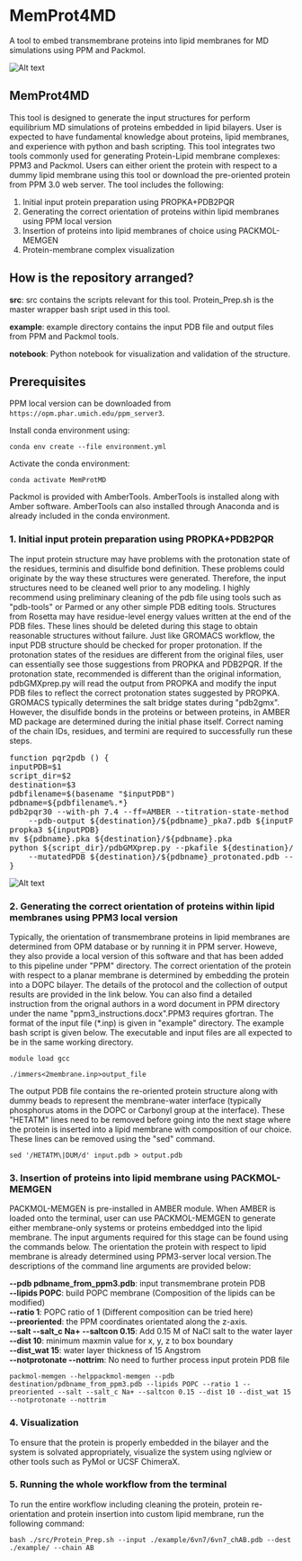 # MemProt4MD

A tool to embed transmembrane proteins into lipid membranes for MD simulations using PPM and Packmol.

![Alt text](./example/6vn7/6vn7_packmol_output.png)

## MemProt4MD
This tool is designed to generate the input structures for perform equilibrium MD simulations of proteins embedded in lipid bilayers. User is expected to have fundamental knowledge about proteins, lipid membranes, and experience with python and bash scripting. This tool integrates two tools commonly used for generating Protein-Lipid membrane complexes: PPM3 and Packmol. Users can either orient the protein with respect to a dummy lipid membrane using this tool or download the pre-oriented protein from PPM 3.0 web server. The tool includes the following:

1. Initial input protein preparation using PROPKA+PDB2PQR  
2. Generating the correct orientation of proteins within lipid membranes using PPM local version  
3. Insertion of proteins into lipid membranes of choice using PACKMOL-MEMGEN  
4. Protein-membrane complex visualization   

## How is the repository arranged?

**src**: src contains the scripts relevant for this tool. Protein_Prep.sh is the master wrapper bash sript used in this tool.

**example**: example directory contains the input PDB file and output files from PPM and Packmol tools.

**notebook**: Python notebook for visualization and validation of the structure.

## Prerequisites

PPM local version can be downloaded from `https://opm.phar.umich.edu/ppm_server3`. 

Install conda environment using:  

`conda env create --file environment.yml`

Activate the conda environment:  

`conda activate MemProtMD`

Packmol is provided with AmberTools. AmberTools is installed along with Amber software. AmberTools can also installed through Anaconda and is already included in the conda environment.

### 1. Initial input protein preparation using PROPKA+PDB2PQR
The input protein structure may have problems with the protonation state of the residues, terminis and disulfide bond definition. These problems could originate by the way these structures were generated. Therefore, the input structures need to be cleaned well prior to any modeling. I highly recommend using preliminary cleaning of the pdb file using tools such as "pdb-tools" or Parmed or any other simple PDB editing tools. Structures from Rosetta may have residue-level energy values written at the end of the PDB files. These lines should be deleted during this stage to obtain reasonable structures without failure. Just like GROMACS workflow, the input PDB structure should be checked for proper protonation. If the protonation states of the residues are different from the original files, user can essentially see those suggestions from PROPKA and PDB2PQR. If the protonation state, recommended is different than the original information, pdbGMXprep.py will read the output from PROPKA and modify the input PDB files to reflect the correct protonation states suggested by PROPKA. GROMACS typically determines the salt bridge states during "pdb2gmx". However, the disulfide bonds in the proteins or between proteins, in AMBER MD package are determined during the initial phase itself. Correct naming of the chain IDs, residues, and termini are required to successfully run these steps.  

<pre>
function pqr2pdb () {
inputPDB=$1
script_dir=$2
destination=$3
pdbfilename=$(basename "$inputPDB")  
pdbname=${pdbfilename%.*}
pdb2pqr30 --with-ph 7.4 --ff=AMBER --titration-state-method propka --ffout=AMBER \ 
    --pdb-output ${destination}/${pdbname}_pka7.pdb ${inputPDB} ${destination}/${pdbname}_pka7.pqr
propka3 ${inputPDB}
mv ${pdbname}.pka ${destination}/${pdbname}.pka
python ${script_dir}/pdbGMXprep.py --pkafile ${destination}/${pdbname}.pka --pH 7.4 \
    --mutatedPDB ${destination}/${pdbname}_protonated.pdb --pdb ${destination}/${pdbname}_pka7.pdb
}  
</pre>

![Alt text](./example/6vn7/6vn7_ppm_output.png)

### 2. Generating the correct orientation of proteins within lipid membranes using PPM3 local version
Typically, the orientation of transmembrane proteins in lipid membranes are determined from OPM database or by running it in PPM server. Howeve, they also provide a local version of this software and that has been added to this pipeline under "PPM" directory. The correct orientation of the protein with respect to a planar membrane is determined by embedding the protein into a DOPC bilayer. The details of the protocol and the collection of output results are provided in the link below. You can also find a detailed instruction from the orignal authors in a word document in PPM directory under the name "ppm3_instructions.docx".PPM3 requires gfortran. The format of the input file (*.inp) is given in "example" directory. The example bash script is given below. The executable and input files are all expected to be in the same working directory.

`module load gcc`

`./immers<2membrane.inp>output_file` 

The output PDB file contains the re-oriented protein structure along with dummy beads to represent the membrane-water interface (typically phosphorus atoms in the DOPC or Carbonyl group at the interface). These "HETATM" lines need to be removed before going into the next stage where the protein is inserted into a lipid membrane with composition of our choice. These lines can be removed using the "sed" command.

`sed '/HETATM\|DUM/d' input.pdb > output.pdb`

### 3. Insertion of proteins into lipid membrane using PACKMOL-MEMGEN
PACKMOL-MEMGEN is pre-installed in AMBER module. When AMBER is loaded onto the terminal, user can use PACKMOL-MEMGEN to generate either membrane-only systems or proteins embeddged into the lipid membrane. The input arguments required for this stage can be found using the commands below. The orientation the protein with respect to lipid membrane is already determined using PPM3-server local version.The descriptions of the command line arguments are provided below:

**--pdb pdbname_from_ppm3.pdb**: input transmembrane protein PDB  
**--lipids POPC**: build POPC membrane (Composition of the lipids can be modified)  
**--ratio 1**: POPC ratio of 1 (Different composition can be tried here)  
**--preoriented**: the PPM coordinates orientated along the z-axis.  
**--salt --salt_c Na+ --saltcon 0.15**: Add 0.15 M of NaCl salt to the water layer  
**--dist 10**: minimum maxmin value for x, y, z to box boundary  
**--dist_wat 15**: water layer thickness of 15 Angstrom  
**--notprotonate --nottrim**: No need to further process input protein PDB file  

`packmol-memgen --helppackmol-memgen --pdb destination/pdbname_from_ppm3.pdb --lipids POPC --ratio 1 --preoriented --salt --salt_c Na+ --saltcon 0.15 --dist 10 --dist_wat 15 --notprotonate --nottrim`

### 4. Visualization

To ensure that the protein is properly embedded in the bilayer and the system is solvated appropriately, visualize the system using nglview or other tools such as PyMol or UCSF ChimeraX.

### 5. Running the whole workflow from the terminal

To run the entire workflow including cleaning the protein, protein re-orientation and protein insertion into custom lipid membrane, run the following command:

`bash ./src/Protein_Prep.sh --input ./example/6vn7/6vn7_chAB.pdb --dest ./example/ --chain AB`